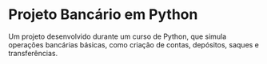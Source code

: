 # Projeto Bancário em Python

Um projeto desenvolvido durante um curso de Python, que simula operações bancárias básicas, como criação de contas, depósitos, saques e transferências.
